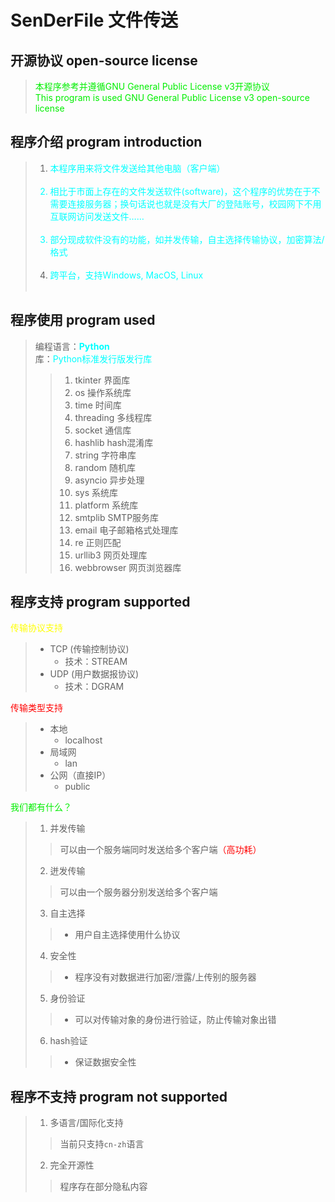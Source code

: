 # SenDerFile 文件传送

## 开源协议 open-source license
> <font color='gree'>本程序参考并遵循GNU General Public License v3开源协议 \
> This program is used GNU General Public License v3 open-source license</font>

## 程序介绍 program introduction
> 1. <font color="cyan">本程序用来将文件发送给其他电脑（客户端） </br></br>
> 2. 相比于市面上存在的文件发送软件(software)，这个程序的优势在于不需要连接服务器；换句话说也就是没有大厂的登陆账号，校园网下不用互联网访问发送文件…… </br></br>
> 3. 部分现成软件没有的功能，如并发传输，自主选择传输协议，加密算法/格式 </br></br>
> 4. 跨平台，支持Windows, MacOS, Linux</br></br></font>

## 程序使用 program used
> 编程语言：**<font color="cyan">Python</font>** \
> 库：<font color="cyan">Python标准发行版发行库</font>
> > 1. tkinter 界面库
> > 2. os 操作系统库
> > 3. time 时间库
> > 4. threading 多线程库
> > 5. socket 通信库
> > 6. hashlib hash混淆库
> > 7. string 字符串库
> > 8. random 随机库
> > 9. asyncio 异步处理
> > 10. sys 系统库
> > 11. platform 系统库
> > 12. smtplib SMTP服务库
> > 13. email 电子邮箱格式处理库
> > 14. re 正则匹配
> > 15. urllib3 网页处理库
> > 16. webbrowser 网页浏览器库

## 程序支持 program supported
<font color="yellow">传输协议支持</font>
> - TCP (传输控制协议)
>   - 技术：STREAM
> - UDP (用户数据报协议)
>   - 技术：DGRAM

<font color="red">传输类型支持</font>
> - 本地
>   - localhost
> - 局域网
>   - lan
> - 公网（直接IP）
>   - public

<font color="gree">我们都有什么？</font>
> 1. 并发传输
> > 可以由一个服务端同时发送给多个客户端<font color="red">（高功耗）</font>
> 2. 迸发传输
> > 可以由一个服务器分别发送给多个客户端
> 3. 自主选择
> > - 用户自主选择使用什么协议
> 4. 安全性
> > - 程序没有对数据进行加密/泄露/上传别的服务器
> 5. 身份验证
> > - 可以对传输对象的身份进行验证，防止传输对象出错
> 6. hash验证
> > - 保证数据安全性

## 程序不支持 program not supported
> 1. 多语言/国际化支持
> > 当前只支持`cn-zh`语言
> 2. 完全开源性
> > 程序存在部分隐私内容
